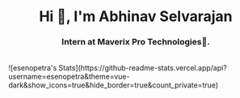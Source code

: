 <h1 align="center">Hi 👋, I'm Abhinav Selvarajan</h1>
<h3 align="center">Intern at Maverix Pro Technologies🌟.</h3>

<br>
![esenopetra's Stats](https://github-readme-stats.vercel.app/api?username=esenopetra&theme=vue-dark&show_icons=true&hide_border=true&count_private=true)


